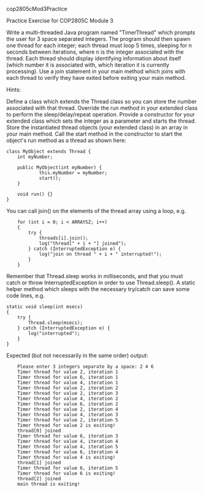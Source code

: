 cop2805cMod3Practice

Practice Exercise for COP2805C Module 3

Write a multi-threaded Java program named "TimerThread" which prompts the user for 3 space separated integers. The program should then spawn one thread for each integer; each thread must loop 5 times, sleeping for n seconds between iterations, where n is the integer associated with the thread. Each thread should display identifying information about itself (which number it is associated with, which iteration it is currently processing). Use a join statement in your main method which joins with each thread to verify they have exited before exiting your main method.

Hints:

Define a class which extends the Thread class so you can store the number associated with that thread.
Override the run method in your extended class to perform the sleep/delay/repeat operation.
Provide a constructor for your extended class which sets the integer as a parameter and starts the thread.
Store the instantiated thread objects (your extended class) in an array in your main method.
Call the start method in the constructor to start the object's run method as a thread as shown here:

    class MyObject extends Thread {
        int myNumber;

        public MyObject(int myNumber) {
                this.myNumber = myNumber;
                start();        
        }

        void run() {}
    } 
 
 You can call join() on the elements of the thread array using a loop, e.g.
 
        for (int i = 0; i < ARRAYSZ; i++)
        {
            try {
                threads[i].join();
                log("thread[" + i + "] joined");
            } catch (InterruptedException e) {
                log("join on thread " + i + " interrupted!");
            }
        }
        
Remember that Thread.sleep works in milliseconds, and that you must catch or throw InterruptedException in order to use Thread.sleep().
A static helper method which sleeps with the necessary try/catch can save some code lines, e.g.

    static void sleep(int msecs)
    {
        try {
            Thread.sleep(msecs);
        } catch (InterruptedException e) {
            log("interrupted");
        }   
    }


Expected (but not necessarily in the same order) output:

        Please enter 3 integers separate by a space: 2 4 6
        Timer thread for value 2, iteration 1
        Timer thread for value 6, iteration 1
        Timer thread for value 4, iteration 1
        Timer thread for value 2, iteration 2
        Timer thread for value 2, iteration 3
        Timer thread for value 4, iteration 2
        Timer thread for value 6, iteration 2
        Timer thread for value 2, iteration 4
        Timer thread for value 4, iteration 3
        Timer thread for value 2, iteration 5
        Timer thread for value 2 is exiting!
        thread[0] joined
        Timer thread for value 6, iteration 3
        Timer thread for value 4, iteration 4
        Timer thread for value 4, iteration 5
        Timer thread for value 6, iteration 4
        Timer thread for value 4 is exiting!
        thread[1] joined
        Timer thread for value 6, iteration 5
        Timer thread for value 6 is exiting!
        thread[2] joined
        main thread is exiting!
